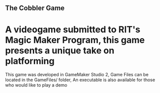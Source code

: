 ## The Cobbler Game
# A videogame submitted to RIT's Magic Maker Program, this game presents a unique take on platforming
This game was developed in GameMaker Studio 2, Game Files can be located in the GameFiles/ folder,
An executable is also available for those who would like to play a demo
